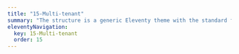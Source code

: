 ```yaml
---
title: "15-Multi-tenant"
summary: "The structure is a generic Eleventy theme with the standard folder and file names."
eleventyNavigation:
  key: 15-Multi-tenant
  order: 15
---
```

